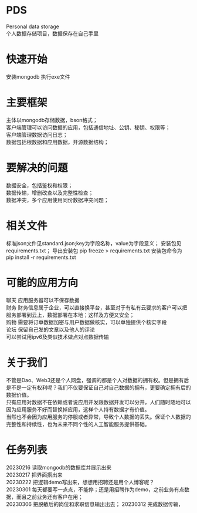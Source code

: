 # PDS
Personal data storage  
个人数据存储项目，数据保存在自己手里  

# 快速开始
 安装mongodb
 执行exe文件

# 主要框架
 主体以mongodb存储数据，bson格式；  
 客户端管理可以访问数据的应用，包括通信地址、公钥、秘钥、权限等；  
 客户端管理数据访问日志；  
 数据包括根数据和应用数据，开源数据结构； 

# 要解决的问题
 数据安全，包括鉴权和权限；  
 数据传输，增删改查以及完整性检查；  
 数据冲突，多个应用使用同份数据冲突问题；  

# 相关文件
 标准json文件见standard.json;key为字段名称，value为字段意义；
 安装包见requirements.txt；
 导出安装包 pip freeze > requirements.txt
 安装包命令为 pip install -r requirements.txt
 
# 可能的应用方向
 聊天 应用服务器可以不保存数据  
 财务 财务信息属于企业，可以直接换平台，甚至对于有私有云要求的客户可以把服务部署到云上，数据部署在本地；这样及方便又安全；  
 购物 需要将订单数据加密与用户数据做核实，可以单独提供个核实字段  
 论坛 保留自己发的文章以及他人的评论  
 可以尝试用ipv6及类似技术做点对点数据传输  

# 关于我们
不管是Dao、Web3还是个人网盘，强调的都是个人对数据的拥有权。但是拥有后是不是一定有权利呢？我们不仅要保证自己对自己数据的拥有，更要确定拥有后的数据价值。  
只有应用对数据不在依赖或者说应用开发跟数据开发可以分开，人们随时随地可以因为应用服务不好而替换掉应用，这样个人持有数据才有价值。  
当然也不会因为应用服务的停服或者异常，导致个人数据的丢失。保证个人数据的完整性和持续性，也为未来不同个性的人工智能服务提供基础。  
 
# 任务列表
 20230216 读取mongodb的数据库并展示出来  
 20230217 把界面搭出来  
 20230222 把逻辑demo写出来，想想用招聘还是用个人博客呢？  
 20230301 每天都要写一点点，不能停；还是用招聘作为demo，之前业务有点数据，而且之前业务还有客户在用；  
 20230306 把脱敏后的岗位和求职信息输出出去； 
 20230312 完成数据传输，